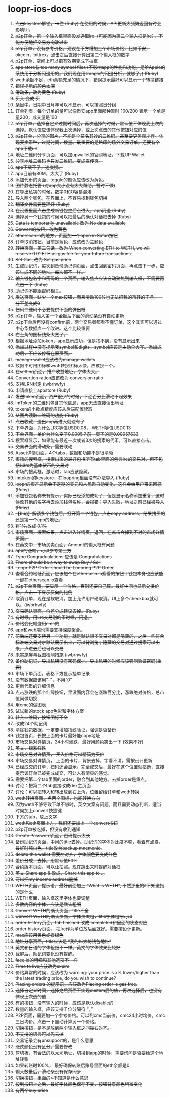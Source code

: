 # loopr-ios-docs

1. ~~点击keystore解锁，卡住 (Ruby) 在使用的时候，API更新太频繁返回有时会影响UI。~~
2. ~~p2p订单，第一个输入框里面没发选取lrc（可能因为第二个输入框是lrc），不能方便地把交易方向改过来~~
3. ~~p2p订单，没有参考价格。建议在下方增加三个市场价格，比如币安，okcoin，bittrex。点击之后直接计算出第二个输入框的数字~~
4. p2p订单，空间上可以把有效期变成下拉框
5. ~~app store有 too many symbol files (不影响app的性能和功能。是给Apple的系统用于分析闪退用的。我们现在用Google的闪退分析，就够了。) (Ruby)~~
6. weth余额不足，eth余额充足的情况下，错误提示最好可以显示一个转换链接
7. ~~错误提示的颜色太深~~
8. ~~滑动条，改为黄色 (Ruby)~~
9. ~~买入 变成 买~~
10. ~~条目中，日期中日月年可以不显示，可以按照日分组~~
11. 订单列表，每个订单的量可以像币安app里面那种暂时 100/200 表示一个单是量200，成交量是100
12. ~~p2p订单，选择自定义过期时间后，再次选择的时候，默认值不体现我上次的选择。默认值应该体现我上次选择，或上次点击的其他按钮对应的值~~
13. ~~p2p订单，分享的图片，不能是个莫名其妙的二维码。甚至要更美观才行。体现买卖币种，过期时间，数量。最重要的是路印的场外交易订单。还要有个app下载url~~
14. ~~地址二维码分享页面，可以加upwallet的官网地址，下载UP Wallet~~
15. ~~分享地址二维码也只发二维码。变成宣传页。~~
16. ~~app下载不了。速度慢。~~
17. app目前有80M，太大了 (Ruby)
18. ~~添加代币的页面，toggle的颜色应该改为黄色。~~
19. ~~图片静态托管 (对app大小没有太大帮助，暂时不做)~~
20. 在导出私钥的时候，数字0和O容易混淆
21. 导入两个钱包，在界面上，不容易找到钱包切换
22. ~~翻译文件需要整理好 (Ruby)~~
23. ~~在设置里面点击生成新钱包之后点进入，app闪退 (Ruby)~~
24. ~~选择另一个钱包的时候可以把最后的确认对话框去掉 (Ruby)~~
25. ~~Data is temporarily unavailable 改为 No data available~~
26. ~~Convert的按钮，改为黄色~~
27. ~~etherscan.io的地方，页面加一个open in Safari按钮~~
28. ~~订单取消按钮，目前是蓝色，应该改为主题色~~
29. ~~转换页面，第二句话，改为 When converting ETH to WETH, we will reserve 0.01 ETH as gas fee for your future transactions.~~
30. ~~Set Gas, 改为 Set gas price~~
31. ~~生成助记词，每次到备份助记词页面，点击回到密码页面，再点击下一步，应该生成不同的地址。每次都不一样。~~
32. ~~输入钱包名字和密码的三个页面，输入焦点应该自动聚焦到输入框，不需要再点击一下 (Ruby)~~
33. ~~助记词不能跟密码相关。~~
34. ~~发送页面，缺少一个max按钮，而且滑动100%也无法把我的币转的干净，一分不差变成0~~
35. ~~扫码二维码不必要提供下面的弹出框~~
36. ~~p2p订单，输入第一个金额后下面的滑动条没有自动更新~~
37. p2p下单后再没有confirm前，两个交易者都看不懂订单，这个其实可以通过中心华数据库一个改进。这个比较重要
38. ~~右上角的图标线条太宽了。~~
39. ~~根据地址添加token，app显示成功，但是找不到，没有显示出来~~
40. ~~添加过程中没有提示我symbol和digits。symbol应该是主动全大写。添加成功后，不应该停留在原页面。~~
41. ~~manage wallet应该改为manage wallets~~
42. ~~数据不可用图标和weth转换图标太像，应该换一个。~~
43. ~~在setting页面，推广收益地址，字体太大。~~
44. ~~Convertion ration应该改为 conversion ratio~~
45. 支持LRN绑定 (iwbrhwfy)
46. 申请直接上appstore (Ruby)
47. ~~发送token页面，资产很少的时候，下面百分比滑动不起效果~~
48. imToken的二维码包含其他信息，app无法直接读出地址
49. token的小数点精度应该从后端配置读取
50. ~~从图片读取二维码的功能 (Ruby)~~
51. ~~点击收藏，退出app再进入就没有了~~
52. ~~下单界面，为什么LRC等值USD0.08， WETH等值USD0.13~~
53. ~~下单界面，单价为什么变了0.0005？前一页下的是0.00057633~~
54. 搜索框显示，如果能有最近一次或者3次的搜索的代币，可以直接点击。
55. ~~交易界面的滑动条，需要联动~~
56. ~~Asset详情页面，4个tabs，数据和功能不是很清晰~~
57. ~~市场的搜索框，搜索出来的最好包括所有tab里面的包含lrc的交易对，但不包括以lrc为基本货币的交易对~~
58. 市场的搜索框，激活时，tab应该隐藏。
59. ~~imtoken的keystore，在loopring里面没有办法导入 (Ruby)~~
60. ~~loopr的资产显示会不定期的美元和人民币自动变化，这样会给用户带来困惑 (Ruby)~~
61. ~~添加钱包名称未有提示，实际已经添加成功了，但是显示名称添加重复，这时候改其他的名字再去添加钱包名称，会报错；导入失败，地址之前已经被导入 (Ruby)~~
62. ~~【bug】解锁多个钱包后，打开第二个钱包，点击copy address，结果拷贝的还是第一个app的地址。~~
63. ~~将1‰改成 0.1%~~
64. ~~市场页面，搜索结果，点击进入详情页，返回，在点击会掉到不对的市场详情页面。~~
65. ~~在英文中，市场买卖页面，Amount的输入框有问题~~
66. ~~app的涨幅，可以参考第三方~~
67. ~~Typo Congradualations 应该是 Congratulations~~
68. ~~There should be a way to swap Buy / Sell~~
69. ~~Loopr P2P Order should be Loopring P2P Order~~
70. ~~查看合约地址页面，应该加个在etherscsn.io察看的按钮；钱包本身也应该能一键在etherscan.io查看~~
71. ~~p2p下单页面，要显示一个价格，否则还要自己算。最好中间也显示兑换价格。点击一下显示反向的比例~~
72. 取消订单，现在是软取消。加上允许用户硬取消。UI上多个checkbox就可以。(iwbrhwfy)
73. ~~交易确认页面，价差分成建议去掉。(Ruby)~~
74. ~~有时候，用Lrc交易别的币时候，闪退。~~
75. ~~价格变化幅度用cmc的~~
76. ~~app和web端也需要支持深度聚合。~~
77. ~~前后端还要支持另一个功能，就是默认很多交易对都是隐藏的，之后一些符合标准端交易对才默认展示出来，可以背浏览；隐藏的交易对通过搜索可以出来，点进去后也可以交易~~
78. ~~未实施屏幕截图检测措施 (iwbrhwfy)~~
79. ~~备份助记词，导出私钥没有密码保护。导出私钥的时候应该强制验证密码(重要)~~
80. 市场下单页面，表格下方显示挂单记录
81. ~~没有数据应该用"-"，不用“0”~~
82. 更新代币的详细信息
83. 点击涨跌的那个红绿按钮，里没面内容会在涨跌百分比，涨跌绝对价格，总市值间做切换
84. 用cmc的做图表
85. 试试新的stock app色彩和字体方案
86. ~~转入二维码，按钮图标不全~~
87. 改成24个助记词
88. 清除钱包数据，一定要增加指纹验证，强调是否备份
89. 钱包首页，长按上面的卡片最好能copy地址
90. 市场交易对详情页，24小时涨跌，最好用颜色突出一下 (效果不好)
91. ~~英文，绿涨红跌~~
92. ~~市场交易对详情页， 买入价格可以精简为买价~~
93. 市场交易对详情页， 上面的卡片，背景去掉，字看不清。需按设计更新
94. 已经成交的订单，扫码还会显示。完全成交后，最好在这个位置就掐断，直接提示该订单已被完成成交，可让人有清爽的感觉。
95. 需要把第二个tab里面的order，融合到其他地方。去掉order是重点。
96. 讨论：把第二个tab直接改成dex主页面
97. 讨论：可以把转入和转出放到右上角，位置留给订单和weth转换
98. ~~weth转换页面，点两个图标，也能转换方向~~
99. 因为weth不够导致下单不够时，英文文案有问题。而且需要动态判断，适当时候加上convert快捷键
100. ~~下方的tab，放上文字~~
101. ~~weth和eth页面上方，我们还要加上一个convert按钮~~
102. p2p订单被吃掉，但没有收到通知
103. ~~Create Password页面，密码提示太长~~
104. ~~备份助记词页面，中间的title去掉。助记词的字体对比度不够，看着有点累，最好时纯白色。title改为backup mnemonic.~~
105. ~~delete this wallet 需要左对齐，字体颜色要变成红色~~
106. ~~差价分成，去掉。用默认值50%~~
107. ~~合约版本页面，可以让拍照。现在跳出来时提醒对话框~~
108. ~~英文 Share app & 改成，Share this app to ...~~
109. ~~可以把my income address删掉~~
110. ~~WETH页面，提示语，最好前面加上 “What is WETH", 不然那里的it不知道指的是什么~~
111. WETH页面，输入框这里字体也要调整
112. ~~多数内容的字体，应该是默认粗细~~
113. ~~Convert WETH的确认页面，title不全~~
114. ~~Convert WETH的确认页面，字体页太粗，title字体粗细可以~~
115. ~~order history页面，tab finished 改成 completed和里面的状态对应~~
116. ~~order history页面， 把lrc作为单位放后面就好。需要按设计更新。~~
117. ~~max应该用黄色或者绿色~~
118. ~~地址分享页面，title应该是 “我的以太坊钱包地址”~~
119. ~~英文和日语的字体粗细不一样。英文的字体效果比较好~~
120. ~~截屏后，助记词变化没有提醒。~~
121. ~~face id的粗细和其他选项不一样~~
122. ~~Time to live应该改为expire~~
123. 价格异常的时候，应该改为 warning: your price is x% lower/higher than the latest trading price, do you wish to continue?
124. ~~Placing orders 的提示语，应该改为Placing order is gas free.~~
125. ~~选择自定义时间，选择之后页面不实现custom后的值，再次选择后，也没有体现上次选的值~~
126. 有的按钮，没有输入的时候，应该是默认disable的
127. 数量的输入框，应该支持千位分隔符 “，”
128. P2P页面，需要加一个参考价格。可以列cmc当前价，cmc24小时均价，cmc三日均价。点击一下自动计算另一个价格。
129. ~~切换按钮，是不是放到两个输入框之间靠右对齐。~~
130. ~~不支持的语言可以先去掉~~
131. 交易记录会有unsupport的，是什么意思
131. ~~涨跌颜色没有区分。需要修改~~
132. 剪切板，有合法的以太坊地址，切换到app的时候，需要询问是否要给这个地址转账
133. 如果转账时100%， 最好确保转账后账号里面的eth余额是0
134. ~~输入数量后，滑动条没有保存同步~~
135. ~~切换按钮，里面的>不知道是什么意思~~
136. ~~按到按钮上之后，最好字体颜色保存不变，按钮背景颜色稍微变化~~
137. ~~有两个buy price~~

   

